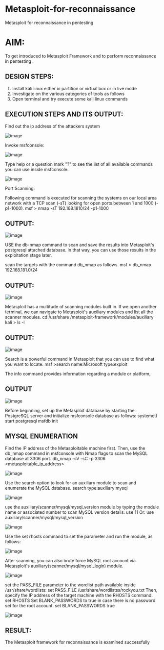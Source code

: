 # Metasploit-for-reconnaissance

Metasploit for reconnaissance in pentesting

# AIM:

To get introduced to Metasploit Framework and to  perform reconnaissance  in pentesting .

## DESIGN STEPS:

1) Install kali linux either in partition or virtual box or in live mode
2) Investigate on the various categories of tools as follows
3) Open terminal and try execute some kali linux commands

## EXECUTION STEPS AND ITS OUTPUT:

Find out the ip address of the attackers system

![image](https://github.com/Monisha-11/Metasploit-for-reconnaissance/assets/93427240/15d275d8-8506-4a5f-aeb4-9598ed95c940)

Invoke msfconsole:

![image](https://github.com/Monisha-11/Metasploit-for-reconnaissance/assets/93427240/c5597a4a-beaa-486c-9b2a-935d463ea482)

Type help or a question mark "?" to see the list of all available commands you can use inside msfconsole.

![image](https://github.com/Monisha-11/Metasploit-for-reconnaissance/assets/93427240/17d2ad76-b328-4ec6-a10f-d4ce49c0476d)

Port Scanning:

Following command is executed for scanning the systems on our local area network with a TCP scan (-sT) looking for open ports between 1 and 1000 (-p1-1000). msf > nmap -sT 192.168.1810/24 -p1-1000

## OUTPUT:

![image](https://github.com/Monisha-11/Metasploit-for-reconnaissance/assets/93427240/fb87edb5-a455-4124-9032-11b7388c5c7e)

USE the db-nmap command to scan and save the results into Metasploit's postgresql attached database. In that way, you can use those results in the exploitation stage later.

scan the targets with the command db_nmap as follows. msf > db_nmap 192.168.181.0/24


## OUTPUT:

![image](https://github.com/Monisha-11/Metasploit-for-reconnaissance/assets/93427240/aab8ef4d-4cfa-4fbe-8058-ef7f4c48569f)

Metasploit has a multitude of scanning modules built in. If we open another terminal, we can navigate to Metasploit's auxiliary modules and list all the scanner modules. cd /usr/share /metasploit-framework/modules/auxiliary kali > ls -l

## OUTPUT:

![image](https://github.com/Monisha-11/Metasploit-for-reconnaissance/assets/93427240/d25b97ad-05b1-4e14-bf14-3c4603e089ad)

Search is a powerful command in Metasploit that you can use to find what you want to locate. msf >search name:Microsoft type:exploit

The info command provides information regarding a module or platform,

## OUTPUT

![image](https://github.com/Monisha-11/Metasploit-for-reconnaissance/assets/93427240/134b46a5-ad28-4237-bdc1-1f5c96438a1c)

Before beginning, set up the Metasploit database by starting the PostgreSQL server and initialize msfconsole database as follows: systemctl start postgresql msfdb init

## MYSQL ENUMERATION

Find the IP address of the Metasploitable machine first. Then, use the db_nmap command in msfconsole with Nmap flags to scan the MySQL database at 3306 port. db_nmap -sV -sC -p 3306 <metasploitable_ip_address>

![image](https://github.com/Monisha-11/Metasploit-for-reconnaissance/assets/93427240/ebfd5dbc-1b76-46e0-b023-f1662ea7e7ec)

Use the search option to look for an auxiliary module to scan and enumerate the MySQL database. search type:auxiliary mysql

![image](https://github.com/Monisha-11/Metasploit-for-reconnaissance/assets/93427240/7d5f3999-42cb-4f88-bab9-f4012a483d9b)

use the auxiliary/scanner/mysql/mysql_version module by typing the module name or associated number to scan MySQL version details. use 11 Or: use auxiliary/scanner/mysql/mysql_version

![image](https://github.com/Monisha-11/Metasploit-for-reconnaissance/assets/93427240/ea815e20-383a-4d58-af3a-39428260257b)

Use the set rhosts command to set the parameter and run the module, as follows:

![image](https://github.com/Monisha-11/Metasploit-for-reconnaissance/assets/93427240/2ad1bd39-f4df-4848-a7c6-1d14886d1fc9)

After scanning, you can also brute force MySQL root account via Metasploit's auxiliary(scanner/mysql/mysql_login) module.

![image](https://github.com/Monisha-11/Metasploit-for-reconnaissance/assets/93427240/25843318-abfc-4158-9bb0-fe77d1c6d034)

set the PASS_FILE parameter to the wordlist path available inside /usr/share/wordlists: set PASS_FILE /usr/share/wordlistss/rockyou.txt Then, specify the IP address of the target machine with the RHOSTS command. set RHOSTS Set BLANK_PASSWORDS to true in case there is no password set for the root account. set BLANK_PASSWORDS true

![image](https://github.com/Monisha-11/Metasploit-for-reconnaissance/assets/93427240/b8042afe-1c73-43aa-ae94-5c9c577e33f5)


## RESULT:

The Metasploit framework for reconnaissance is  examined successfully
